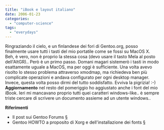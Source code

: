 ```yaml
---
title: "iBook e layout italiano"
date: 2006-01-23
categories: 
  - "computer-science"
tags: 
  - "everydays"
---
```


Ringraziando il cielo, e un finlandese dei fori di Gentoo.org, posso finalmente usare tutti i tasti del mio portatile come se fossi su MacOS X. Beh, è vero, non è proprio la stessa cosa (devo usare il tasto Mela al posto dell'AltGR).. Però è un primo passo. Domani magari sistemerò i tasti in modo esattamente uguale a MacOS, ma per oggi è sufficiente. Una volta avevo risolto lo stesso problema attraverso xmodmap, ma richiedeva ben più complicate operazioni e andava configurato per ogni desktop manager. Invece, questa volta posso dirmi del tutto soddisfatto. Evviva la pigrizia! :-) **Aggiornamento** nel resto del pomeriggio ho aggiustato anche i font del mio iBook. Ieri mi mancavano proprio tutti quei caratteri windows-like.. è sempre triste cercare di scrivere un documento assieme ad un utente windows..

**Riferimenti**

- Il post sui Gentoo Forums [§](http://forums.gentoo.org/viewtopic-t-322207-highlight-ibook+italian+layout.html)
- Gentoo HOWTO a proposito di Xorg e dell'installazione dei fonts [§](http://gentoo-wiki.com/HOWTO_Xorg_and_Fonts)
